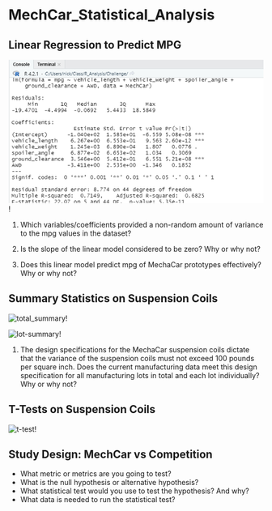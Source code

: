 # MechCar_Statistical_Analysis

## Linear Regression to Predict MPG

![lm](https://github.com/nkinsler/MechCar_Statistical_Analysis/blob/main/Resources/lm.png)!

1. Which variables/coefficients provided a non-random amount of variance to the mpg values in the dataset?

2. Is the slope of the linear model considered to be zero? Why or why not?

3. Does this linear model predict mpg of MechaCar prototypes effectively? Why or why not?

## Summary Statistics on Suspension Coils

![total_summary]()!

![lot-summary]()!

1. The design specifications for the MechaCar suspension coils dictate that the variance of the suspension coils must not exceed 100 pounds per square inch. Does the current manufacturing data meet this design specification for all manufacturing lots in total and each lot individually? Why or why not?

## T-Tests on Suspension Coils

![t-test]()!

## Study Design: MechCar vs Competition

- What metric or metrics are you going to test?
- What is the null hypothesis or alternative hypothesis?
- What statistical test would you use to test the hypothesis? And why?
- What data is needed to run the statistical test?
